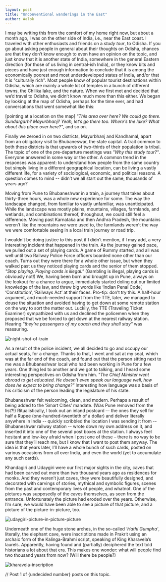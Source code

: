 ```yaml
---
layout: post
title: "Unconventional wanderings in the East"
author: Aalok
---
```


I may be writing this from the comfort of my home right now, but about a month ago,
I was on the other side of India, i.e., near the East coast. I traveled with other
enthusiasts and friends on a _study tour_, to Odisha. If you go about asking people in general
about their thoughts on Odisha, chances are that they don’t know enough to even have
an opinion on the topic, and just know that it is another state of India, somewhere in
the general Eastern direction (for those of us living in central-ish India), or they
know bits and pieces and have just enough information to conclude that it is among the
economically poorest and most underdeveloped states of India, and/or that it is
"culturally rich". Most people know of popular tourist destinations within Odisha,
which are mainly a whole lot of temples in a bunch of different towns, the Chilika
lake, and the nature. When we first met and decided that we’d travel to Odisha, we
didn’t know much more than this either. We began by looking at the map of Odisha,
perhaps for the time ever, and had conversations that went somewhat like this:

[pointing at a location on the map]
_"This area over here? We could go there. Sundargarh? Mayurbhanj?
Yeah, let’s go there too. Where's the lake? What about this place over here?"_,
and so on.

Finally we zeroed in on two
districts, Mayurbhanj and Kandhamal, apart from an obligatory visit to Bhubaneswar,
the state capital. A trait common to both these districts is that upwards of two-thirds
of their population is tribal. The topic of one of the pre-departure meetings was
_"Why this study tour?"_. Everyone answered in some way or the other. A common trend
in the responses was apparent: to understand how people from the same country but
simply living in a different geographical location, can be living a vastly different
life, for a variety of sociological, economic, and political reasons. A question comes
to mind -- didn’t we all start out the same, thousands of years ago?

Moving from Pune to Bhubaneshwar in a train, a journey that takes about thirty-three hours,
was a whole new experience for some. The way the landscape changed, from familiar to vastly
unfamiliar, was unanticipated. While the landscape was mostly plains, mountains, villages,
farmlands, and wetlands, and combinations thereof, throughout, we could still feel a difference.
Moving past Karnataka and then Andhra Pradesh, the mountains weren’t like the mountains we were
used to, the farmlands weren’t the way we were comfortable seeing in a local train journey or road
trip.

I wouldn’t be doing justice to this post if I didn’t mention, if I may add, a very interesting
incident that happened in the train. As the journey gained pace, we pulled out a set of playing
cards. A game of Rummy started, and all was well until two Railway Police Force officers boarded
none other than our coach. Turns out they were there for a whole other issue, but when they walked
past us they noticed playing cards and the senior of them stopped.
_"Stop playing. Playing cards is illegal."_ (Gambling is illegal, playing cards is obviously not!)
We, having been born and brought up in Pune, always on the lookout for a chance to argue, immediately
started doling out our limited knowledge of the law, and threw big words like ‘Indian Penal Code’,
‘Constitution’, ‘Railways Act’ at their faces. Pro-tip: don’t try this. A half-hour argument, and
much-needed support from the TTE, later, we managed to douse the situation and avoided having to get
down at some remote station on the way to sort the matter out. Luckily, the TTE (Traveling Ticket Examiner)
sympathized with us and declined the policemen when they proposed that we be forced to get down at the
nearest railway station. Hearing _"they’re passengers of my coach and they shall stay"_ was reassuring.

![night-shot-of-train](http://i.imgur.com/xCORUF2.jpg)

As a result of the police incident, we all decided to go and occupy our actual seats, for a change.
Thanks to that, I went and sat at my seat, which was at the far end of the coach, and found out that
the person sitting next to me was a Bhubaneshwar local who had been working in Pune for a few years. One
thing led to another and we got to talking, and I heard some interesting perspectives on Odisha from
him. _"The Chief Minister went abroad to get educated. He doesn’t even speak our language well, how does
he expect to bring change?"_ Interesting how language was a basis of his criticism of the person leading
the legislature of his state.


Bhubaneshwar felt welcoming, clean, and modern. Perhaps a result of being added to the ‘Smart Cities’
mandate. (Was Pune removed from the list?!) Ritualistically, I took out an inland postcard –- the ones they
sell for half a Rupee (one-hundred-twentieth of a dollar) and deliver literally anywhere in India -- quickly
scribbled the location I was sending it from -- Bhubaneshwar railway station -- wrote down my own address on it,
and inserted it into one of the several post boxes at the station. I always feel hesitant and low-key afraid
when I post one of these – there is no way to be sure that they’ll reach me, but I know that I want to post
them anyway. The idea is that years later, I’ll have a whole bunch of such cards, posted on various occasions
from all over India, and even the world (yet to accumulate any such cards).

Khandagiri and Udaygiri were our first major sights in the city, caves that had been carved out more than two
thousand years ago as residences for monks. And they weren’t just caves, they were beautifully designed, and
decorated with carvings of stories, mythical and symbolic figures, scenes from the past and contemporary lives
of people, and whatnot. One of the pictures was supposedly of the caves themselves, as seen from the entrance.
Unfortunately the picture had eroded over the years. Otherwise, I’m sure, we would have been able to see a
picture of that picture, and a picture of the picture-in-picture, too.

![udaygiri-picture-in-picture-picture](http://i.imgur.com/w9qhGT4.jpg)

Underneath one of the huge stone arches, in the so-called
_'Hathi Gumpha'_, literally, the elephant cave, were inscriptions made in Prakrit using an archaic form of the
Kalinga-Brahmi script, speaking of King Kharavela’s laurels. Apparently, having found and (partially) deciphered
the text told historians a lot about that era. This makes one wonder: what will people find two thousand years
from now?
(Will there be people?)

![kharavela-inscription](http://i.imgur.com/DrZIvoS.jpg)

// Post 1 of {undecided number} posts on this topic.
